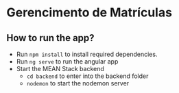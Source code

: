 # Gerencimento de Matrículas

## How to run the app?

- Run `npm install` to install required dependencies.
- Run `ng serve` to run the angular app
- Start the MEAN Stack backend
  - `cd backend` to enter into the backend folder
  - `nodemon` to start the nodemon server
